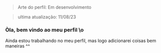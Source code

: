 > Arte do perfil: Em desenvolvimento

> ultima atualização: 11/08/23

### Òla, bem vindo ao meu perfil \o

Ainda estou trabalhando no meu perfil, mas logo adicionarei coisas bem maneiras ^^
